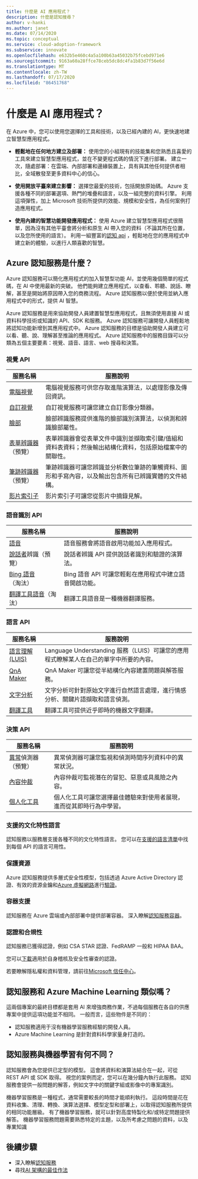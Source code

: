 ```yaml
---
title: 什麼是 AI 應用程式？
description: 什麼是認知搜尋？
author: v-hanki
ms.author: janet
ms.date: 07/14/2020
ms.topic: conceptual
ms.service: cloud-adoption-framework
ms.subservice: innovate
ms.openlocfilehash: e632b5e460c4a5a100b63a45032b75fcebd971e6
ms.sourcegitcommit: 9163a60a28ffce78ceb5dc8dc4fa1b83d7f56e6d
ms.translationtype: MT
ms.contentlocale: zh-TW
ms.lasthandoff: 07/17/2020
ms.locfileid: "86451768"
---
```

<!-- cSpell:ignore Personalizer -->

# <a name="what-are-ai-applications"></a>什麼是 AI 應用程式？

在 Azure 中，您可以使用您選擇的工具和技術，以及已經內建的 AI，更快速地建立智慧型應用程式。

- **輕鬆地在任何地方建立及部署：** 使用您的小組現有的技能集和您熟悉且喜愛的工具來建立智慧型應用程式，並在不變更程式碼的情況下進行部署。 建立一次，隨處部署：在雲端、內部部署和邊緣裝置上，具有與其他任何提供者相比，全域散發至更多資料中心的信心。

- **使用開放平臺來建立影響：** 選擇您最愛的技術，包括開放原始碼。 Azure 支援各種不同的部署選項、熱門的堆疊和語言，以及一組完整的資料引擎。 利用這項彈性，加上 Microsoft 技術所提供的效能、規模和安全性，為任何案例打造應用程式。

- **使用內建的智慧功能開發應用程式：** 使用 Azure 建立智慧型應用程式很簡單，因為沒有其他平臺會將分析和原生 AI 帶入您的資料（不論其所在位置，以及您所使用的語言）。 利用一組豐富的[認知 api](https://azure.microsoft.com/services/cognitive-services/) ，輕鬆地在您的應用程式中建立新的體驗，以進行人類喜歡的智慧。

## <a name="what-are-azure-cognitive-services"></a>Azure 認知服務是什麼？

Azure 認知服務可以簡化應用程式的加入智慧型功能 AI，並使用幾個簡單的程式碼，在 AI 中使用最新的突破。 他們能夠建立應用程式，以查看、聆聽、說話、瞭解，甚至是開始將原因帶入您的商務流程。 Azure 認知服務以便於使用並納入應用程式中的形式，提供 AI 智慧。

Azure 認知服務是用來協助開發人員建置智慧型應用程式，且無須使用直接 AI 或資料科學技術或知識的 API、SDK 和服務。 Azure 認知服務可讓開發人員輕鬆地將認知功能新增到其應用程式中。 Azure 認知服務的目標是協助開發人員建立可以看、聽、說、理解甚至推論的應用程式。 Azure 認知服務中的服務目錄可以分類為五個主要要素：視覺、語音、語言、web 搜尋和決策。

### <a name="vision-apis"></a>視覺 API

| 服務名稱 | 服務說明 |
| --- | --- |
| [電腦視覺](https://docs.microsoft.com/azure/cognitive-services/computer-vision/) | 電腦視覺服務可供您存取進階演算法，以處理影像及傳回資訊。 |
| [自訂視覺](https://docs.microsoft.com/azure/cognitive-services/custom-vision-service/home) | 自訂視覺服務可讓您建立自訂影像分類器。 |
| [臉部](https://docs.microsoft.com/azure/cognitive-services/face/) | 臉部辨識服務提供進階的臉部識別演算法，以偵測和辨識臉部屬性。 |
| [表單辨識器](https://docs.microsoft.com/azure/cognitive-services/form-recognizer/)（預覽） | 表單辨識器會從表單文件中識別並擷取索引鍵/值組和資料表資料；然後輸出結構化資料，包括原始檔案中的關聯性。 |
| [筆跡辨識器](https://docs.microsoft.com/azure/cognitive-services/ink-recognizer/)（預覽） | 筆跡辨識器可讓您辨識並分析數位筆跡的筆觸資料、圖形和手寫內容，以及輸出包含所有已辨識實體的文件結構。 |
| [影片索引子](https://docs.microsoft.com/azure/cognitive-services/video-indexer/video-indexer-overview) | 影片索引子可讓您從影片中摘錄見解。 |

### <a name="speech-apis"></a>語音識別 API

| 服務名稱 | 服務說明 |
| --- | --- |
| [語音](https://docs.microsoft.com/azure/cognitive-services/speech-service/) | 語音服務會將語音啟用功能加入應用程式。 |
| [說話者](https://docs.microsoft.com/azure/cognitive-services/speaker-recognition/home "說話者辨識 API")辨識（預覽） | 說話者辨識 API 提供說話者識別和驗證的演算法。 |
| [Bing 語音](https://docs.microsoft.com/azure/cognitive-services/speech/home)（淘汰） | Bing 語音 API 可讓您輕鬆在應用程式中建立語音開啟功能。 |
| [翻譯工具語音](https://docs.microsoft.com/azure/cognitive-services/translator-speech/)（淘汰） | 翻譯工具語音是一種機器翻譯服務。 |

### <a name="language-apis"></a>語言 API

| 服務名稱 | 服務說明 |
| --- | -- |
| [語言理解 (LUIS)](https://docs.microsoft.com/azure/cognitive-services/luis/) | Language Understanding 服務（LUIS）可讓您的應用程式瞭解某人在自己的單字中所要的內容。 |
| [QnA Maker](https://docs.microsoft.com/azure/cognitive-services/qnamaker/index "QnA Maker") | QnA Maker 可讓您從半結構化內容建置問題與解答服務。 |
| [文字分析](https://docs.microsoft.com/azure/cognitive-services/text-analytics/) | 文字分析可針對原始文字進行自然語言處理，進行情感分析、關鍵片語擷取和語言偵測。 |
| [翻譯工具](https://docs.microsoft.com/azure/cognitive-services/translator/) | 翻譯工具可提供近乎即時的機器文字翻譯。 |

### <a name="decision-apis"></a>決策 API

| 服務名稱 | 服務說明 |
| --- | --- |
| [異常](https://docs.microsoft.com/azure/cognitive-services/anomaly-detector/)偵測器（預覽） | 異常偵測器可讓您監視和偵測時間序列資料中的異常狀況。 |
| [內容仲裁](https://docs.microsoft.com/azure/cognitive-services/content-moderator/overview "內容仲裁者") | 內容仲裁可監視潛在的冒犯、惡意或具風險之內容。 |
| [個人化工具](https://docs.microsoft.com/azure/cognitive-services/personalizer/) | 個人化工具可讓您選擇最佳體驗來對使用者展現，進而從其即時行為中學習。 |

### <a name="supported-cultural-languages"></a>支援的文化特性語言

認知服務以服務層支援各種不同的文化特性語言。 您可以在[支援的語言清單](https://docs.microsoft.com/azure/cognitive-services/language-support)中找到每個 API 的語言可用性。

### <a name="securing-resources"></a>保護資源

Azure 認知服務提供多層式安全性模型，包括透過 Azure Active Directory 認證、有效的資源金鑰和[Azure 虛擬網路](https://docs.microsoft.com/azure/cognitive-services/cognitive-services-virtual-networks)進行[驗證](https://docs.microsoft.com/azure/cognitive-services/authentication)。

### <a name="container-support"></a>容器支援

認知服務在 Azure 雲端或內部部署中提供部署容器。 深入瞭解[認知服務容器](https://docs.microsoft.com/azure/cognitive-services/cognitive-services-container-support)。

<!-- docsTest:ignore "HIPAA BAA" "CSA STAR" -->

### <a name="certifications-and-compliance"></a>認證和合規性

認知服務已獲得認證，例如 CSA STAR 認證、FedRAMP 一般和 HIPAA BAA。

您可以[下載](https://gallery.technet.microsoft.com/Overview-of-Azure-c1be3942)適用於自身稽核及安全性審查的認證。

若要瞭解隱私權和資料管理，請前往[Microsoft 信任中心](https://servicetrust.microsoft.com/)。

## <a name="how-are-cognitive-services-and-azure-machine-learning-similar"></a>認知服務和 Azure Machine Learning 類似嗎？

這兩個專案的最終目標都是套用 AI 來增強商務作業，不過每個服務在各自的供應專案中提供這項功能並不相同。 一般而言，這些物件是不同的：

- 認知服務適用于沒有機器學習服務經驗的開發人員。
- Azure Machine Learning 是針對資料科學家量身打造的。

## <a name="how-is-a-cognitive-service-different-from-machine-learning"></a>認知服務與機器學習有何不同？

認知服務會為您提供已定型的模型。 這會將資料和演算法結合在一起，可從 REST API 或 SDK 取得。 視您的案例而定，您可以在幾分鐘內執行此服務。 認知服務會提供一般問題的解答，例如文字中的關鍵字組或影像中的專案識別。

機器學習服務是一種程式，通常需要較長的時間才能順利執行。 這段時間是花在資料收集、清理、轉換、演算法選擇、模型定型和部署上，以取得認知服務所提供的相同功能層級。 有了機器學習服務，就可以針對高度特製化和/或特定問題提供解答。 機器學習服務問題需要熟悉特定的主題，以及所考慮之問題的資料，以及專業知識

## <a name="next-steps"></a>後續步驟

- 深入瞭解[認知服務](https://docs.microsoft.com/azure/cognitive-services/)
- 尋找[AI 架構的最佳作法](https://docs.microsoft.com/azure/architecture/solution-ideas/articles/ai-at-the-edge)
